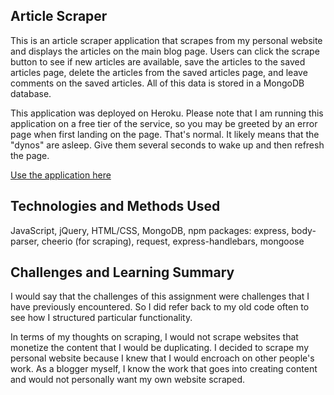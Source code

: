 ## Article Scraper

This is an article scraper application that scrapes from my personal website and displays the articles on the main blog page. Users can click the scrape button to see if new articles are available, save the articles to the saved articles page, delete the articles from the saved articles page, and leave comments on the saved articles. All of this data is stored in a MongoDB database. 

This application was deployed on Heroku. Please note that I am running this application on a free tier of the service, so you may be greeted by an error page when first landing on the page. That's normal. It likely means that the "dynos" are asleep. Give them several seconds to wake up and then refresh the page. 

[Use the application here](https://frozen-stream-68653.herokuapp.com/)

## Technologies and Methods Used

JavaScript, jQuery, HTML/CSS, MongoDB, npm packages: express, body-parser, cheerio (for scraping), request, express-handlebars, mongoose

## Challenges and Learning Summary

I would say that the challenges of this assignment were challenges that I have previously encountered. So I did refer back to my old code often to see how I structured particular functionality. 

In terms of my thoughts on scraping, I would not scrape websites that monetize the content that I would be duplicating. I decided to scrape my personal website because I knew that I would encroach on other people's work. As a blogger myself, I know the work that goes into creating content and would not personally want my own website scraped. 